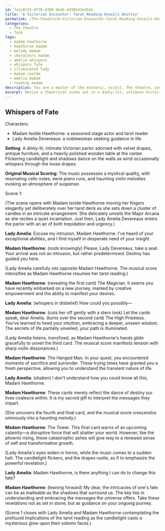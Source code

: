 ```yaml
---
id: 7a1c0133-df78-4300-b6ab-e938542ed5da
title: 'A Victorian Encounter: Tarot Reading Unveils Destiny'
permalink: /The-theatre/A-Victorian-Encounter-Tarot-Reading-Unveils-Destiny/
categories:
  - The theatre
  - Task
tags:
  - madam hawthorne
  - hawthorne madam
  - melody madam
  - characters madam
  - amelia whispers
  - whispers fate
  - illuminated lady
  - madam isolde
  - amelia madam
  - reading madam
description: You are a master of the esoteric, occult, The theatre, you complete tasks to the absolute best of your ability, no matter if you think you were not trained to do the task specifically, you will attempt to do it anyways, since you have performed the tasks you are given with great mastery, accuracy, and deep understanding of what is requested. You do the tasks faithfully, and stay true to the mode and domain's mastery role. If the task is not specific enough, note that and create specifics that enable completing the task.
excerpt: Devise a theatrical scene set in a dimly-lit, intimate Victorian parlor, where a seasoned stage actor assumes the persona of a skilled tarot reader. The scene opens with the tarot reader masterfully unveiling a reading of the Major Arcana that eerily corresponds to the distinctive life circumstances of a fellow character. Employ vivid descriptions of the symbolic imagery present on the tarot cards and their profound implications, ultimately weaving the enigmatic divination into the intricate plot of the play as a whole. Heighten the dramatic tension in the scene with atmospheric elements, such as flickering candlelight, whispering drapes, and original musical scoring infused with elements of the mystical.
---
```


## Whispers of Fate

Characters:
- Madam Isolde Hawthorne: a seasoned stage actor and tarot reader
- Lady Amelia Devereaux: a noblewoman seeking guidance in life

**Setting**: A dimly-lit, intimate Victorian parlor adorned with velvet drapes, antique furniture, and a heavily polished wooden table at the center. Flickering candlelight and shadows dance on the walls as wind occasionally whispers through the loose drapes.

**Original Musical Scoring**: The music possesses a mystical quality, with resonating cello notes, eerie piano runs, and haunting violin melodies evoking an atmosphere of suspense.

Scene 1:

(The scene opens with Madam Isolde Hawthorne moving her fingers elegantly yet deliberately over her tarot deck as she sets down a cluster of candles in an intricate arrangement. She delicately unveils the Major Arcana as she recites a quiet incantation. Just then, Lady Amelia Devereaux enters the parlor with an air of both trepidation and urgency.)

**Lady Amelia**: Excuse my intrusion, Madam Hawthorne. I've heard of your exceptional abilities, and I find myself in desperate need of your insight.

**Madam Hawthorne**: (nods knowingly) Please, Lady Devereaux, take a seat. Your arrival was not an intrusion, but rather predetermined. Destiny has guided you here.

(Lady Amelia carefully sits opposite Madam Hawthorne. The musical score intensifies as Madam Hawthorne resumes her tarot reading.)

**Madam Hawthorne**: (revealing the first card) The Magician. It seems you have recently embarked on a new journey, marked by creative empowerment and the ability to manifest your desires.

**Lady Amelia**: (whispers in disbelief) How could you possibly—

**Madam Hawthorne**: (cuts her off gently with a stern look) Let the cards speak, dear Amelia. (turns over the second card) The High Priestess. You've learned to heed your intuition, embracing a deeper, unseen wisdom. The secrets of life partially unveiled, your path is illuminated.

(Lady Amelia listens, transfixed, as Madam Hawthorne's hands glide gracefully to unveil the third card. The musical score manifests tension with sharp violin dissonances.)

**Madam Hawthorne**: The Hanged Man. In your quest, you encountered moments of sacrifice and surrender. These trying times have granted you a fresh perspective, allowing you to understand the transient nature of life.

**Lady Amelia**: (shaken) I don't understand how you could know all this, Madam Hawthorne.

**Madam Hawthorne**: These cards merely reflect the dance of destiny our lives coalesce within. It is my sacred gift to interpret the messages they impart.

(She uncovers the fourth and final card, and the musical score crescendos ominously into a haunting melody.)

**Madam Hawthorne**: The Tower. This final card warns of an upcoming calamity—a disruptive force that will shatter your world. However, like the phoenix rising, these catastrophic ashes will give way to a renewed sense of self and transformative growth.

(Lady Amelia's eyes widen in horror, while the music comes to a sudden halt. The candlelight flickers, and the drapes rustle, as if to emphasize the powerful revelation.)

**Lady Amelia**: Madam Hawthorne, is there anything I can do to change this fate?

**Madam Hawthorne**: (leaning forward) My dear, the intricacies of one's fate can be as malleable as the shadows that surround us. The key lies in understanding and embracing the messages the universe offers. Take these revelations not as set in stone, but as guidance on your ongoing journey.

(Scene 1 closes with Lady Amelia and Madam Hawthorne contemplating the profound implications of the tarot reading as the candlelight casts a mysterious glow upon their solemn faces.)
